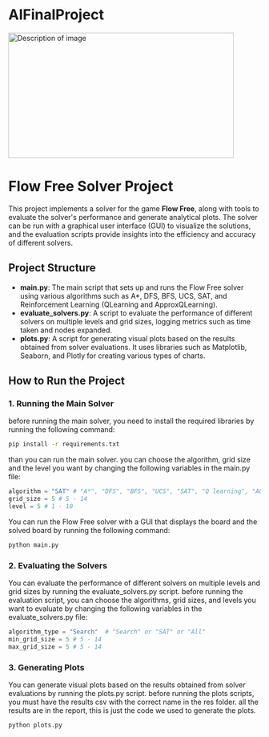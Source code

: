 # AIFinalProject

<img src="img1.png" alt="Description of image" width="450" height="250">


# Flow Free Solver Project

This project implements a solver for the game **Flow Free**, along with tools to evaluate the solver's performance and generate analytical plots. The solver can be run with a graphical user interface (GUI) to visualize the solutions, and the evaluation scripts provide insights into the efficiency and accuracy of different solvers.

## Project Structure

- **main.py**: The main script that sets up and runs the Flow Free solver using various algorithms such as A*, DFS, BFS, UCS, SAT, and Reinforcement Learning (QLearning and ApproxQLearning).
- **evaluate_solvers.py**: A script to evaluate the performance of different solvers on multiple levels and grid sizes, logging metrics such as time taken and nodes expanded.
- **plots.py**: A script for generating visual plots based on the results obtained from solver evaluations. It uses libraries such as Matplotlib, Seaborn, and Plotly for creating various types of charts.

## How to Run the Project

### 1. Running the Main Solver
before running the main solver, you need to install the required libraries by running the following command:

```bash
pip install -r requirements.txt
```

than you can run the main solver. you can choose the algorithm, grid size and the level you want 
by changing the following variables in the main.py file:

```python
algorithm = "SAT" # "A*", "DFS", "BFS", "UCS", "SAT", "Q learning", "AQ learning"
grid_size = 5 # 5 - 14
level = 5 # 1 - 10
```

You can run the Flow Free solver with a GUI that displays the board and the solved board
by running the following command:

```bash
python main.py
```

### 2. Evaluating the Solvers
You can evaluate the performance of different solvers on multiple levels and grid sizes by running the evaluate_solvers.py script.
before running the evaluation script, you can choose the algorithms, grid sizes, and levels you want to evaluate by changing the following variables in the evaluate_solvers.py file:

```python
algorithm_type = "Search"  # "Search" or "SAT" or "All"
min_grid_size = 5 # 5 - 14
max_grid_size = 5 # 5 - 14
```

### 3. Generating Plots
You can generate visual plots based on the results obtained from solver evaluations by running the plots.py script.
before running the plots scripts, you must have the results csv with the correct name in the res folder.
all the results are in the report, this is just the code we used to generate the plots.

```bash
python plots.py
```


